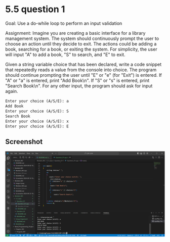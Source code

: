 # 5.5 question 1

Goal: Use a do-while loop to perform an input validation

Assignment: Imagine you are creating a basic interface for a library management system. The system should continuously prompt the user to choose an action until they decide to exit. The actions could be adding a book, searching for a book, or exiting the system. For simplicity, the user will input "A" to add a book, "S" to search, and "E" to exit.

Given a string variable choice that has been declared, write a code snippet that repeatedly reads a value from the console into choice. The program should continue prompting the user until "E" or "e" (for "Exit") is entered. If "A" or "a" is entered, print "Add Book\n". If "S" or "s" is entered, print "Search Book\n". For any other input, the program should ask for input again.

    Enter your choice (A/S/E): a
    Add Book
    Enter your choice (A/S/E): S
    Search Book
    Enter your choice (A/S/E): x
    Enter your choice (A/S/E): E

## Screenshot

![Question 1 VSCode Screenshot](<Screenshot 2024-09-26 094146.png>)
